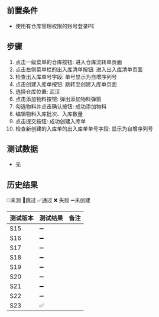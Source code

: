 
## 前置条件

- 使用有仓库管理权限的账号登录PE

## 步骤

1. 点击一级菜单的仓库按钮: 进入仓库流转单页面
2. 点击左侧菜单栏的出入库清单按钮: 进入出入库清单页面
3. 检查出入库单号字段: 单号显示为自增序列号
4. 点击创建入库单按钮: 跳转至创建入库单页面
5. 选择仓库位置: 武汉
6. 点击添加物料按钮: 弹出添加物料弹窗
7. 勾选物料并点击确认按钮: 成功添加物料
8. 编辑物料入库批次、入库数量
9. 点击提交按钮: 成功创建入库单
10. 检查新创建的入库单的出入库单单号字段: 显示为自增序列号

## 测试数据

- 无

## 历史结果
 ◻️未测    🚫跳过     ✅通过    ❌ 失败    ➖未创建

| 测试版本 | 测试结果 | 备注 |
| ---- | ---- | ---- |
| S15 | ➖ |  |
| S16 | ➖ |  |
| S17 | ➖ |  |
| S18 | ➖ |  |
| S19 | ➖ |  |
| S20 | ➖ |  |
| S21 | ➖ |  |
| S22 | ➖ |  |
| S23 | ✅ |  |
